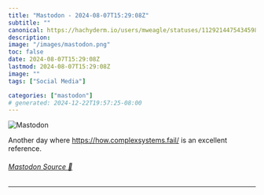 ```yaml
---
title: "Mastodon - 2024-08-07T15:29:08Z"
subtitle: ""
canonical: https://hachyderm.io/users/mweagle/statuses/112921447543459819
description:
image: "/images/mastodon.png"
toc: false
date: 2024-08-07T15:29:08Z
lastmod: 2024-08-07T15:29:08Z
image: ""
tags: ["Social Media"]

categories: ["mastodon"]
# generated: 2024-12-22T19:57:25-08:00
---
```

![Mastodon](/images/mastodon.png)

<p>Another day where <a href="https://how.complexsystems.fail/" target="_blank" rel="nofollow noopener noreferrer" translate="no"><span class="invisible">https://</span><span class="">how.complexsystems.fail/</span><span class="invisible"></span></a> is an excellent reference.</p>


###### [Mastodon Source 🐘](https://hachyderm.io/@mweagle/112921447543459819)

___
